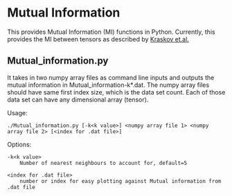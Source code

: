 Mutual Information
==================
This provides Mutual Information (MI) functions in Python. Currently, this provides the MI between tensors as described by [Kraskov et.al.](https://arxiv.org/pdf/cond-mat/0305641.pdf)


Mutual_information.py
---------------------

It takes in two numpy array files as command line inputs and outputs the mutual information in Mutual_information-k*.dat. The numpy array files should have same first index size, which is the data set count. Each of those data set can have any dimensional array (tensor).

Usage: 

```
./Mutual_information.py [-k<k value>] <numpy array file 1> <numpy array file 2> [<index for .dat file>]
```

Options:

    -k<k value>
        Number of nearest neighbours to account for, default=5
        
    <index for .dat file>
        number or index for easy plotting against Mutual information from .dat file



